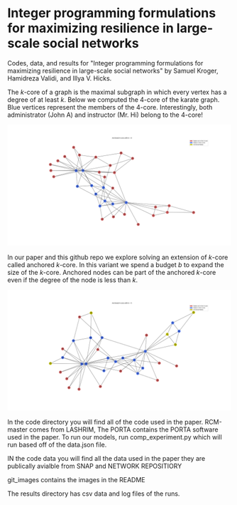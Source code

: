 # Integer programming formulations for maximizing resilience in large-scale social networks

Codes, data, and results for "Integer programming formulations for maximizing resilience in large-scale social networks" by Samuel Kroger, Hamidreza Validi, and Illya V. Hicks.

The $k$-core of a graph is the maximal subgraph in which every vertex has a degree of at least $k$.
Below we computed the $4$-core of the karate graph. Blue vertices represent the members of the $4$-core. Interestingly, both administrator (John A) and instructor (Mr. Hi) belong to the $4$-core!

![Figure 1](git_images/karate_k4b0.png?raw=true "The 4-core of the karate graph")

In our paper and this github repo we explore solving an extension of $k$-core called anchored $k$-core.
In this variant we spend a budget $b$ to expand the size of the $k$-core.
Anchored nodes can be part of the anchored $k$-core even if the degree of the node is less than $k$.

![Figure 2](git_images/karate_k4b5.png?raw=true "The Anchored 4-core with budget 5 of the karate graph")

In the code directory you will find all of the code used in the paper. RCM-master comes from LASHRIM,
The PORTA contains the PORTA software used in the paper.
To run our models, run comp_experiment.py which will run based off of the data.json file.

IN the code data you will find all the data used in the paper they are publically avialble from SNAP and NETWORK REPOSITIORY

git_images contains the images in the README

The results directory has csv data and log files of the runs.
